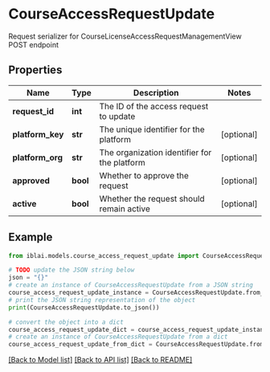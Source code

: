 # CourseAccessRequestUpdate

Request serializer for CourseLicenseAccessRequestManagementView POST endpoint

## Properties

Name | Type | Description | Notes
------------ | ------------- | ------------- | -------------
**request_id** | **int** | The ID of the access request to update | 
**platform_key** | **str** | The unique identifier for the platform | [optional] 
**platform_org** | **str** | The organization identifier for the platform | [optional] 
**approved** | **bool** | Whether to approve the request | [optional] 
**active** | **bool** | Whether the request should remain active | [optional] 

## Example

```python
from iblai.models.course_access_request_update import CourseAccessRequestUpdate

# TODO update the JSON string below
json = "{}"
# create an instance of CourseAccessRequestUpdate from a JSON string
course_access_request_update_instance = CourseAccessRequestUpdate.from_json(json)
# print the JSON string representation of the object
print(CourseAccessRequestUpdate.to_json())

# convert the object into a dict
course_access_request_update_dict = course_access_request_update_instance.to_dict()
# create an instance of CourseAccessRequestUpdate from a dict
course_access_request_update_from_dict = CourseAccessRequestUpdate.from_dict(course_access_request_update_dict)
```
[[Back to Model list]](../README.md#documentation-for-models) [[Back to API list]](../README.md#documentation-for-api-endpoints) [[Back to README]](../README.md)


